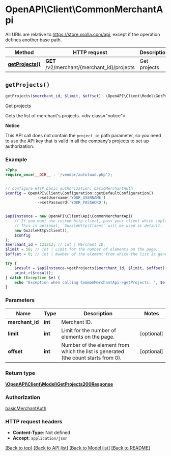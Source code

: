 # OpenAPI\Client\CommonMerchantApi

All URIs are relative to https://store.xsolla.com/api, except if the operation defines another base path.

| Method | HTTP request | Description |
| ------------- | ------------- | ------------- |
| [**getProjects()**](CommonMerchantApi.md#getProjects) | **GET** /v2/merchant/{merchant_id}/projects | Get projects |


## `getProjects()`

```php
getProjects($merchant_id, $limit, $offset): \OpenAPI\Client\Model\GetProjects200Response
```

Get projects

Gets the list of merchant's projects.  <div class=\"notice\">   <p><strong>Notice</strong></p><p>This API call does not contain the <code>project_id</code> path parameter, so you need to use the API key that is valid in all the company’s projects to set up authorization.</p> </div>

### Example

```php
<?php
require_once(__DIR__ . '/vendor/autoload.php');


// Configure HTTP basic authorization: basicMerchantAuth
$config = OpenAPI\Client\Configuration::getDefaultConfiguration()
              ->setUsername('YOUR_USERNAME')
              ->setPassword('YOUR_PASSWORD');


$apiInstance = new OpenAPI\Client\Api\CommonMerchantApi(
    // If you want use custom http client, pass your client which implements `GuzzleHttp\ClientInterface`.
    // This is optional, `GuzzleHttp\Client` will be used as default.
    new GuzzleHttp\Client(),
    $config
);
$merchant_id = 121212; // int | Merchant ID.
$limit = 50; // int | Limit for the number of elements on the page.
$offset = 0; // int | Number of the element from which the list is generated (the count starts from 0).

try {
    $result = $apiInstance->getProjects($merchant_id, $limit, $offset);
    print_r($result);
} catch (Exception $e) {
    echo 'Exception when calling CommonMerchantApi->getProjects: ', $e->getMessage(), PHP_EOL;
}
```

### Parameters

| Name | Type | Description  | Notes |
| ------------- | ------------- | ------------- | ------------- |
| **merchant_id** | **int**| Merchant ID. | |
| **limit** | **int**| Limit for the number of elements on the page. | [optional] |
| **offset** | **int**| Number of the element from which the list is generated (the count starts from 0). | [optional] |

### Return type

[**\OpenAPI\Client\Model\GetProjects200Response**](../Model/GetProjects200Response.md)

### Authorization

[basicMerchantAuth](../../README.md#basicMerchantAuth)

### HTTP request headers

- **Content-Type**: Not defined
- **Accept**: `application/json`

[[Back to top]](#) [[Back to API list]](../../README.md#endpoints)
[[Back to Model list]](../../README.md#models)
[[Back to README]](../../README.md)
